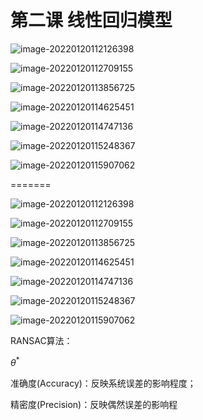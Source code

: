 # 第二课 线性回归模型

![image-20220120112126398](https://note-image-1307786938.cos.ap-beijing.myqcloud.com/typora/qshell/image-20220120112126398.png)

![image-20220120112709155](https://note-image-1307786938.cos.ap-beijing.myqcloud.com/typora/qshell/image-20220120112709155.png)

![image-20220120113856725](https://note-image-1307786938.cos.ap-beijing.myqcloud.com/typora/qshell/image-20220120113856725.png)

![image-20220120114625451](https://note-image-1307786938.cos.ap-beijing.myqcloud.com/typora/qshell/image-20220120114625451.png)

![image-20220120114747136](https://note-image-1307786938.cos.ap-beijing.myqcloud.com/typora/qshell/image-20220120114747136.png)

![image-20220120115248367](https://note-image-1307786938.cos.ap-beijing.myqcloud.com/typora/qshell/image-20220120115248367.png)

![image-20220120115907062](https://note-image-1307786938.cos.ap-beijing.myqcloud.com/typora/qshell/image-20220120115907062.png)

=======




![image-20220120112126398](https://note-image-1307786938.cos.ap-beijing.myqcloud.com/typora/qshell/image-20220120112126398.png)

![image-20220120112709155](https://note-image-1307786938.cos.ap-beijing.myqcloud.com/typora/qshell/image-20220120112709155.png)

![image-20220120113856725](https://note-image-1307786938.cos.ap-beijing.myqcloud.com/typora/qshell/image-20220120113856725.png)

![image-20220120114625451](https://note-image-1307786938.cos.ap-beijing.myqcloud.com/typora/qshell/image-20220120114625451.png)

![image-20220120114747136](https://note-image-1307786938.cos.ap-beijing.myqcloud.com/typora/qshell/image-20220120114747136.png)

![image-20220120115248367](https://note-image-1307786938.cos.ap-beijing.myqcloud.com/typora/qshell/image-20220120115248367.png)

![image-20220120115907062](https://note-image-1307786938.cos.ap-beijing.myqcloud.com/typora/qshell/image-20220120115907062.png)

RANSAC算法：

$\theta^*$

准确度(Accuracy)：反映系统误差的影响程度；

精密度(Precision)：反映偶然误差的影响程

